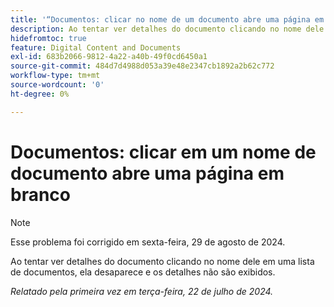 ```yaml
---
title: '“Documentos: clicar no nome de um documento abre uma página em branco”'
description: Ao tentar ver detalhes do documento clicando no nome dele em uma lista de documentos, ela desaparece e os detalhes não são exibidos.
hidefromtoc: true
feature: Digital Content and Documents
exl-id: 683b2066-9812-4a22-a40b-49f0cd6450a1
source-git-commit: 484d7d4988d053a39e48e2347cb1892a2b62c772
workflow-type: tm+mt
source-wordcount: '0'
ht-degree: 0%

---
```


# Documentos: clicar em um nome de documento abre uma página em branco

>[!NOTE]
>
>Esse problema foi corrigido em sexta-feira, 29 de agosto de 2024.

Ao tentar ver detalhes do documento clicando no nome dele em uma lista de documentos, ela desaparece e os detalhes não são exibidos.

_Relatado pela primeira vez em terça-feira, 22 de julho de 2024._
